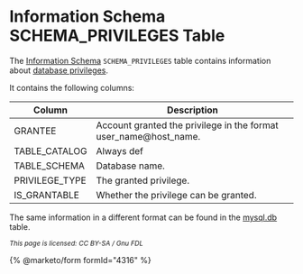 # Information Schema SCHEMA\_PRIVILEGES Table

The [Information Schema](../) `SCHEMA_PRIVILEGES` table contains information about [database privileges](../../../sql-statements/account-management-sql-statements/grant.md#database-privileges).

It contains the following columns:

| Column          | Description                                                        |
| --------------- | ------------------------------------------------------------------ |
| GRANTEE         | Account granted the privilege in the format user\_name@host\_name. |
| TABLE\_CATALOG  | Always def                                                         |
| TABLE\_SCHEMA   | Database name.                                                     |
| PRIVILEGE\_TYPE | The granted privilege.                                             |
| IS\_GRANTABLE   | Whether the privilege can be granted.                              |

The same information in a different format can be found in the [mysql.db](../../the-mysql-database-tables/mysql-db-table.md) table.

<sub>_This page is licensed: CC BY-SA / Gnu FDL_</sub>

{% @marketo/form formId="4316" %}
